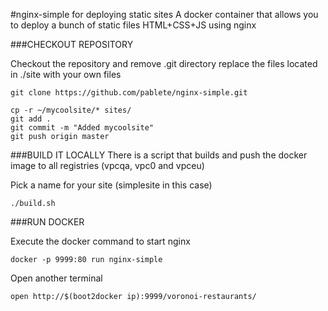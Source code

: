 #nginx-simple for deploying static sites
A docker container that allows you to deploy a bunch of static files HTML+CSS+JS using nginx

###CHECKOUT REPOSITORY

Checkout the repository and remove .git directory
replace the files located in ./site with your own files

    git clone https://github.com/pablete/nginx-simple.git

    cp -r ~/mycoolsite/* sites/
    git add .
    git commit -m "Added mycoolsite"
    git push origin master


###BUILD IT LOCALLY
There is a script that builds and push the docker image to all registries (vpcqa, vpc0 and vpceu)

Pick a name for your site (simplesite in this case)

    ./build.sh


###RUN DOCKER


Execute the docker command to start nginx

    docker -p 9999:80 run nginx-simple

Open another terminal

    open http://$(boot2docker ip):9999/voronoi-restaurants/
